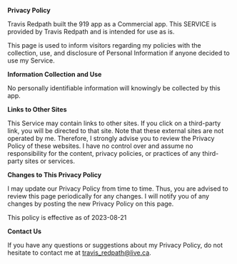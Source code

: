 **Privacy Policy**

Travis Redpath built the 919 app as a Commercial app. This SERVICE is provided by Travis Redpath and is intended for use as is.

This page is used to inform visitors regarding my policies with the collection, use, and disclosure of Personal Information if anyone decided to use my Service.

**Information Collection and Use**

No personally identifiable information will knowingly be collected by this app.

**Links to Other Sites**

This Service may contain links to other sites. If you click on a third-party link, you will be directed to that site. Note that these external sites are not operated by me. Therefore, I strongly advise you to review the Privacy Policy of these websites. I have no control over and assume no responsibility for the content, privacy policies, or practices of any third-party sites or services.

**Changes to This Privacy Policy**

I may update our Privacy Policy from time to time. Thus, you are advised to review this page periodically for any changes. I will notify you of any changes by posting the new Privacy Policy on this page.

This policy is effective as of 2023-08-21

**Contact Us**

If you have any questions or suggestions about my Privacy Policy, do not hesitate to contact me at travis_redpath@live.ca.
